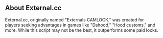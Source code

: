 ## About External.cc

External.cc, originally named "Externals CAMLOCK," was created for players seeking advantages in games like "Dahood," "Hood customs," and more. While this script may not be the best, it outperforms some paid locks.
